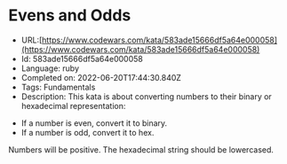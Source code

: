 # Evens and Odds

 - URL:[https://www.codewars.com/kata/583ade15666df5a64e000058](https://www.codewars.com/kata/583ade15666df5a64e000058)
 - Id: 583ade15666df5a64e000058
 - Language: ruby
 - Completed on: 2022-06-20T17:44:30.840Z
 - Tags: Fundamentals
 - Description:
This kata is about converting numbers to their binary or hexadecimal representation:
* If a number is even, convert it to binary.
* If a number is odd, convert it to hex.

Numbers will be positive. The hexadecimal string should be lowercased.

